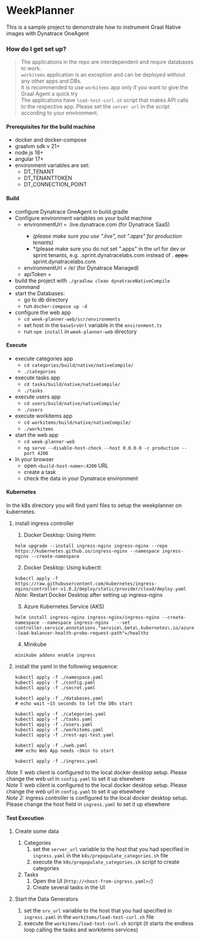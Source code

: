 # WeekPlanner #

This is a sample project to demonstrate how to instrument Graal Native images with Dynatrace OneAgent

### How do I get set up? ###

>The applications in the repo are interdependent and requre databases to work.   
>`workitems` application is an exception and can be deployed without any other apps and DBs.  
> It is recommended to use `workitems` app only if you want to give the Graal Agent a quick try  
>The applications have `load-test-curl.sh` script that makes API calls to the respective app. Please set the `server url` in the script according to your environment.

#### Prerequisites for the build machine ####

* docker and docker-compose
* graalvm sdk v 21+
* node.js 18+
* angular 17+
* environment variables are set:
  * DT_TENANT
  * DT_TENANTTOKEN
  * DT_CONNECTION_POINT



#### Build ####

* configure Dynatrace OneAgent in build.gradle
* Configure environment variables on your build machine
  * environmentUrl = <tenant-id>.live.dynatrace.com (for Dynatrace SaaS)
    * *(please make sure you use ".live", not ".apps" for production tenants)*
    * *(please make sure you do not set ".apps" in the url for dev or sprint tenants, e.g. <tenant-id>.sprint.dynatracelabs.com instead of <tenant-id>. ~~apps.~~ sprint.dynatracelabs.com
  * environmentUrl = <dynatrace-cluster-url>/e/<tenant-id> (for Dynatrace Managed)
  * apiToken = <doken with deployment scope>
* build the project with `./gradlew clean dynatraceNativeCompile` command
* start the Databases:
  * go to db directory
  * run `docker-compose up -d`
* configure the web app
  * `cd week-planner-web/scr/environments`
  * set host in the `baseSrvUrl` variable in the `environment.ts`
  * run `npm install` in `week-planner-web` directory



#### Execute ####

* execute categories app
  * `cd categories/build/native/nativeCompile/`
  * `./categories`
* execute tasks app
    * `cd tasks/build/native/nativeCompile/`
    * `./tasks`
* execute users app
  * `cd users/build/native/nativeCompile/`
  * `./users`
* execute workitems app
  * `cd workitems/build/native/nativeCompile/`
  * `./workitems`
* start the web app
  * `cd week-planner-web`
  * `ng serve --disable-host-check --host 0.0.0.0 -c production --port 4200`
* In your browser
  * open `<build-host-name>:4200` URL
  * create a task
  * check the data in your Dynatrace environment



#### Kubernetes ####

In the k8s directory you will find yaml files to setup the weekplanner on kubernetes.

1. install ingress controller
   1. Docker Desktop: Using Helm:

    ```helm upgrade --install ingress-nginx ingress-nginx --repo https://kubernetes.github.io/ingress-nginx --namespace ingress-nginx --create-namespace```

   2. Docker Desktop: Using kubectl:

    ```kubectl apply -f https://raw.githubusercontent.com/kubernetes/ingress-nginx/controller-v1.8.2/deploy/static/provider/cloud/deploy.yaml```   
    *Note:* Restart Docker Desktop after setting up ingress-nginx

   3. Azure Kubernetes Service (AKS)

    ```helm install ingress-nginx ingress-nginx/ingress-nginx --create-namespace --namespace ingress-nginx `
    --set controller.service.annotations."service\.beta\.kubernetes\.io/azure-load-balancer-health-probe-request-path"=/healthz```

   4. Minikube

    ```minikube addons enable ingress```


2. install the yaml in the following sequence:
    
   ```
   kubectl apply -f ./namespace.yaml
   kubectl apply -f ./config.yaml
   kubectl apply -f ./secret.yaml
   
   kubectl apply -f ./databases.yaml
   # echo wait ~15 seconds to let the DBs start
   
   kubectl apply -f ./categories.yaml
   kubectl apply -f ./tasks.yaml
   kubectl apply -f ./users.yaml
   kubectl apply -f ./workitems.yaml
   kubectl apply -f ./rest-api-test.yaml
   
   kubectl apply -f ./web.yaml
   ### echo Web App needs ~3min to start
   
   kubectl apply -f ./ingress.yaml 
   ```

*Note 1:* web client is configured to the local docker desktop setup. Please change the web url in `config.yaml` to set it up elsewhere     
*Note 1:* web client is configured to the local docker desktop setup. Please change the web url in `config.yaml` to set it up elsewhere     
*Note 2:* ingress controller is configured to the local docker desktop setup. Please change the host field in `ingress.yaml` to set it up elsewhere



#### Test Execution #### 

1. Create some data
   1. Categories
      1. set the `server_url` variable to the host that you had specified in `ingress.yaml` in the `k8s/prepopulate_categories.sh` file 
      2. execute the `k8s/prepopulate_categories.sh` script to create categories
   2. Tasks
      1. Open the UI (`http://<host-from-ingress.yaml>/`)
      2. Create several tasks in the UI

2. Start the Data Generators
   1. set the `srv_url` variable to the host that you had specified in `ingress.yaml` in the `workitems/load-test-curl.sh` file
   2. execute the `workitems/load-test-curl.sh` script (it starts the endless loop calling the tasks and workitems services)

